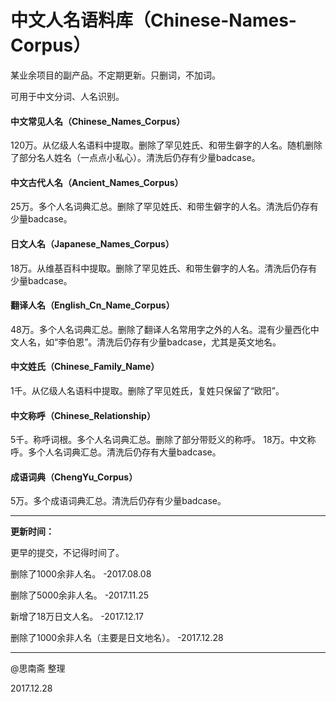 # 中文人名语料库（Chinese-Names-Corpus）
某业余项目的副产品。不定期更新。只删词，不加词。

可用于中文分词、人名识别。

#### 中文常见人名（Chinese_Names_Corpus）
120万。从亿级人名语料中提取。删除了罕见姓氏、和带生僻字的人名。随机删除了部分名人姓名（一点点小私心）。清洗后仍存有少量badcase。

#### 中文古代人名（Ancient_Names_Corpus）
25万。多个人名词典汇总。删除了罕见姓氏、和带生僻字的人名。清洗后仍存有少量badcase。

#### 日文人名（Japanese_Names_Corpus）
18万。从维基百科中提取。删除了罕见姓氏、和带生僻字的人名。清洗后仍存有少量badcase。

#### 翻译人名（English_Cn_Name_Corpus）
48万。多个人名词典汇总。删除了翻译人名常用字之外的人名。混有少量西化中文人名，如“李伯恩”。清洗后仍存有少量badcase，尤其是英文地名。

#### 中文姓氏（Chinese_Family_Name）
1千。从亿级人名语料中提取。删除了罕见姓氏，复姓只保留了“欧阳”。

#### 中文称呼（Chinese_Relationship）
5千。称呼词根。多个人名词典汇总。删除了部分带贬义的称呼。
18万。中文称呼。多个人名词典汇总。清洗后仍存有大量badcase。

#### 成语词典（ChengYu_Corpus）
5万。多个成语词典汇总。清洗后仍存有少量badcase。

---

<strong>更新时间：</strong>

更早的提交，不记得时间了。

删除了1000余非人名。 -2017.08.08

删除了5000余非人名。 -2017.11.25

新增了18万日文人名。 -2017.12.17

删除了1000余非人名（主要是日文地名）。 -2017.12.28

---

@思南斋 整理

2017.12.28
